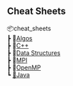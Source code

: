 ## Cheat Sheets
<!-- <base href="https://theprogrammerdavid.github.io/CC/cheat_sheets" > -->

📦cheat_sheets <br/>
 ┣ 📂[Algos](cheat_sheets/Algos/index) <br/>
 ┣ 📂[C++](cheat_sheets/C++/index) <br/>
 ┣ 📂[Data Structures](cheat_sheets/Data%20Structures/index) <br/>
 ┣ 📂[MPI](cheat_sheets/MPI/index) <br/>
 ┣ 📂[OpenMP](cheat_sheets/OpenMP/index) <br/>
 ┗ [📂Java](cheat_sheets/Java/index) <br/>